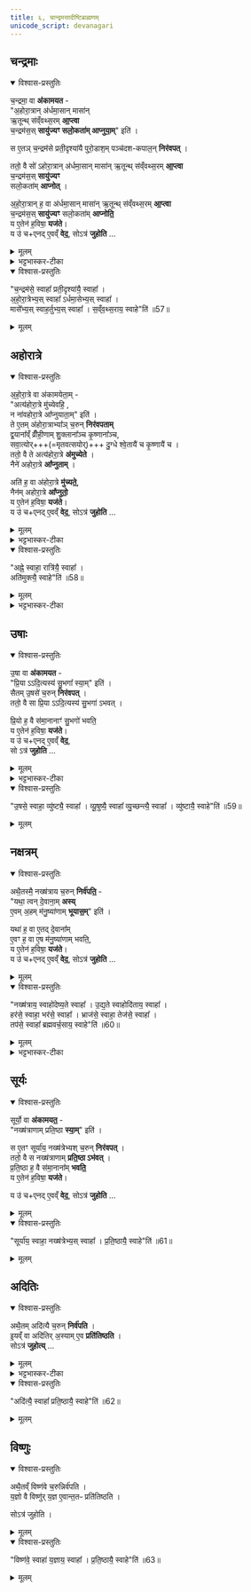 ```yaml
---
title: ६, चान्द्रमसादीष्टिब्राह्मणम् 
unicode_script: devanagari
---
```


## चन्द्रमाः
<details open><summary>विश्वास-प्रस्तुतिः</summary>

च॒न्द्रमा॒ वा  **अ॑कामयत** -  
"अ॒होरा॒त्रान् अ॑र्धमा॒सान् मासा॑न्  
ऋ॒तून्थ् स॑व्ँवथ्स॒रम् **आ॒प्त्वा**  
च॒न्द्रम॑स॒स् **सायु॑ज्यꣳ सलो॒कता॑म् आप्नुया॒म्**" इति॑ ।  

स ए॒तञ् च॒न्द्रम॑से प्रती॒दृश्या॑यै पुरो॒डाश॒म् पञ्च॑दश-कपाल॒न् **निर॑वपत्** ।  

ततो॒ वै सो॑ ऽहोरा॒त्रान् अ॑र्धमा॒सान् मासा॑न् ऋ॒तून्थ् स॑व्ँवथ्स॒रम् **आ॒प्त्वा**  
च॒न्द्रम॑स॒स् **सायु॑ज्यꣳ**  
सलो॒कता॑म् **आप्नोत्** ।  

अ॒हो॒रा॒त्रान् ह॒ वा अ॑र्धमा॒सान् मासा॑न् ऋ॒तून्थ् स॑व्ँवथ्स॒रम् **आ॒प्त्वा**   
च॒न्द्रम॑स॒स् **सायु॑ज्यꣳ** सलो॒कता॑म् **आप्नोति॒**  
य ए॒तेन॑ ह॒विषा॒ **यज॑ते**।   
य उ॑ च+एनद् ए॒वव्ँ **वेद॒**, सोऽत्र॑ **जुहोति** …
</details>

<details><summary>मूलम्</summary>

च॒न्द्रमा॒ वा अ॑कामयत ।  
अ॒होरा॒त्रान॑र्धमा॒सान्मासा॑नृ॒तून्थ्स॑व्ँवथ्स॒रमा॒प्त्वा ।  
च॒न्द्रम॑स॒स्सायु॑ज्यꣳ सलो॒कता॑माप्नुया॒मिति॑ ।

स ए॒तञ्च॒न्द्रम॑से प्रती॒दृश्या॑यै पुरो॒डाश॒म्पञ्च॑दशकपाल॒न्निर॑वपत् ।

ततो॒ वै सो॑ऽहोरा॒त्रान॑र्धमा॒सान्मासा॑नृ॒तून्थ्स॑व्ँवथ्स॒रमा॒प्त्वा ।  
च॒न्द्रम॑स॒स्सायु॑ज्यꣳ सलो॒कता॑माप्नोत् ।

अ॒हो॒रा॒त्रान् ह॒ वा अ॑र्धमा॒सान्मासा॑नृ॒तून्थ्स॑व्ँवथ्स॒रमा॒प्त्वा ।  
च॒न्द्रम॑स॒स्सायु॑ज्यꣳ सलो॒कता॑माप्नोति ।

य ए॒तेन॑ ह॒विषा॒ यज॑ते ।  
य उ॑ चैनदे॒वव्ँ वेद॑ ।  
सोऽत्र॑ जुहोति ।
</details>

<details><summary>भट्टभास्कर-टीका</summary>

1चन्द्रमा वा इति ॥ सायुज्यं समानयोगता । सालोक्यं समानलोकता । प्रतीदृश्या तिथिः प्रतिदिनं चन्द्रमसो गत्या पृथक्त्वेन दृश्यमानत्वात् ॥
</details>


<details open><summary>विश्वास-प्रस्तुतिः</summary>

"च॒न्द्रम॑से॒ स्वाहा᳚ प्रती॒दृश्या॑यै॒ स्वाहा᳚ ।  
अ॒हो॒रा॒त्रेभ्य॒स् स्वाहा᳚ ऽर्धमा॒सेभ्य॒स् स्वाहा᳚ ।  
मासे᳚भ्य॒स् स्वाह॒र्तुभ्य॒स् स्वाहा᳚ । स॒व्ँव॒थ्स॒राय॒ स्वाहे"ति॑ ॥57॥  
</details>

<details><summary>मूलम्</summary>

"च॒न्द्रम॑से॒ स्वाहा᳚ प्रती॒दृश्या॑यै॒ स्वाहा᳚ ।अ॒हो॒रा॒त्रेभ्य॒स्स्वाहा᳚ऽर्धमा॒सेभ्य॒स्स्वाहा᳚ ।  मासे᳚भ्य॒स्स्वाह॒र्तुभ्य॒स्स्वाहा᳚ । स॒व्ँव॒थ्स॒राय॒ स्वाहे"ति॑ ॥57॥  

</details>

## अहोरात्रे

<details open><summary>विश्वास-प्रस्तुतिः</summary>

अ॒हो॒रा॒त्रे वा अ॑कामयेता॒म् -  
"अत्य॑होरा॒त्रे मु॑च्येवहि॒ ,  
न ना॑वहोरा॒त्रे आ᳚प्नुयाता॒म्" इति॑ ।  
ते ए॒तम् अ॑होरा॒त्राभ्या᳚ञ् च॒रुन् **निर॑वपताम्**  
द्व॒याना᳚व्ँ व्रीँही॒णाम् शु॒क्लाना᳚ञ्च कृ॒ष्णाना᳚ञ्च,  
सवा॒त्योर्+++(=मृतवत्सयोर्)+++ दु॒ग्धे श्वे॒तायै॑ च कृ॒ष्णायै॑ च ।  
ततो॒ वै ते अत्य॑होरा॒त्रे **अ॑मुच्येते** ।  
नैने॑ अहोरा॒त्रे **आ᳚प्नुताम्** ।  

अति॑ ह॒ वा अ॑होरा॒त्रे **मु॑च्यते॒**,  
नैन॑म् अहोरा॒त्रे **आ᳚प्नुतो॒**  
य ए॒तेन॑ ह॒विषा॒ **यज॑ते**।   
य उ॑ च+एनद् ए॒वव्ँ **वेद॒**, सोऽत्र॑ **जुहोति** …
</details>

<details><summary>मूलम्</summary>

अ॒हो॒रा॒त्रे वा अ॑कामयेताम् ।  
अत्य॑होरा॒त्रे मु॑च्येवहि ।  
न ना॑वहोरा॒त्रे आ᳚प्नुयाता॒मिति॑ ।

ते ए॒तम॑होरा॒त्राभ्या᳚ञ्च॒रुन्निर॑वपताम् ।  
द्व॒याना᳚व्व्रीँही॒णाम् ।  
शु॒क्लाना᳚ञ्च कृ॒ष्णाना᳚ञ्च ।

स॒वा॒त्योर्दु॒ग्धे ।  
श्वे॒तायै॑ च कृ॒ष्णायै॑ च ।

ततो॒ वै ते अत्य॑होरा॒त्रे अ॑मुच्येते ।  
नैने॑ अहोरा॒त्रे आ᳚प्नुताम् ।  
अति॑ ह॒ वा अ॑होरा॒त्रे मु॑च्यते ।  
नैन॑महोरा॒त्रे आ᳚प्नुतः ।

य ए॒तेन॑ ह॒विषा॒ यज॑ते ।  
य उ॑ चैनदे॒वव्ँ वेद॑ ।  
सोऽत्र॑ जुहोति ।
</details>

<details><summary>भट्टभास्कर-टीका</summary>

2अहोरात्रे इति ॥ अतिक्रम्य मुच्येवहि अहोरात्रनिबन्धनदुःखसंस्पर्शात् । न च पुनरहोरात्रे आवामाप्तुताम् ।  
</details>

<details open><summary>विश्वास-प्रस्तुतिः</summary>

"अह्ने॒ स्वाहा॒ रात्रि॑यै॒ स्वाहा᳚ ।  
अति॑मुक्त्यै॒ स्वाहे"ति॑ ॥58॥  
</details>

<details><summary>मूलम्</summary>

स॒वा॒त्योर्दु॒ग्धे  श्वे॒तायै॑ च कृ॒ष्णायै॑ च ।  
ततो॒ वै ते अत्य॑होरा॒त्रे अ॑मुच्येते ।  
नैने॑ अहोरा॒त्रे आ᳚प्नुताम् ।  
अति॑ ह॒ वा अ॑होरा॒त्रे मु॑च्यते ।  
नैन॑महोरा॒त्रे आ᳚प्नुतः ।  

य ए॒तेन॑ ह॒विषा॒ यज॑ते य उ॑ चैनदे॒वव्ँ वेद॒ सोऽत्र॑ जुहोति । "अह्ने॒ स्वाहा॒ रात्रि॑यै॒ स्वाहा᳚ ।अति॑मुक्त्यै॒ स्वाहे"ति॑ ॥58॥  
</details>

<details><summary>भट्टभास्कर-टीका</summary>

सवात्योः गवोः दुग्धे । वत्सान्तरदोह्या मृतवत्सा, तदीया च माता सवात्यौ ; समानमकं वत्सं वात इति कृत्वा ॥
</details>


## उषाः
<details open><summary>विश्वास-प्रस्तुतिः</summary>

उ॒षा वा  **अ॑कामयत** -  
"प्रि॒या ऽऽदि॒त्यस्य॑ सु॒भगा᳚ स्या॒म्" इति॑ ।  
सैतम् उ॒षसे॑ च॒रुन् **निर॑वपत्** ।   
ततो॒ वै सा प्रि॒या ऽऽदि॒त्यस्य॑ सु॒भगा॑ ऽभवत् ।  

प्रि॒यो ह॒ वै स॑मा॒नानाꣳ॑ सु॒भगो॑ भवति॒  
य ए॒तेन॑ ह॒विषा॒ **यज॑ते**।   
य उ॑ च+एनद् ए॒वव्ँ **वेद॒**,  
सो ऽत्र॑ **जुहोति** …
</details>

<details><summary>मूलम्</summary>

उ॒षा वा अ॑कामयत ।  
प्रि॒याऽऽदि॒त्यस्य॑ सु॒भगा᳚ स्या॒मिति॑ ।

सैतमु॒षसे॑ च॒रुन्निर॑वपत् ।  
ततो॒ वै सा प्रि॒याऽऽदि॒त्यस्य॑ सु॒भगा॑ऽभवत् ।  
प्रि॒यो ह॒ वै स॑मा॒नानाꣳ॑ सु॒भगो॑ भवति ।

य ए॒तेन॑ ह॒विषा॒ यज॑ते ।  
य उ॑ चैनदे॒वव्ँ वेद॑ ।  
सोऽत्र॑ जुहोति ।
</details>

<details><summary>भट्टभास्कर-टीका</summary>

3व्युष्टिः, व्यूषुषी, व्युच्छन्ती, व्युष्टा इति उषसोऽवस्थाविशेषाख्या एताः ॥
</details>

<details open><summary>विश्वास-प्रस्तुतिः</summary>

"उ॒षसे॒ स्वाहा॒ व्यु॑ष्ट्यै॒ स्वाहा᳚ । व्यू॒षुष्यै॒ स्वाहा᳚ व्यु॒च्छन्त्यै॒ स्वाहा᳚ । व्यु॑ष्टायै॒ स्वाहे"ति॑ ॥59॥  

</details>

<details><summary>मूलम्</summary>

"उ॒षसे॒ स्वाहा॒ व्यु॑ष्ट्यै॒ स्वाहा᳚ । व्यू॒षुष्यै॒ स्वाहा᳚ व्यु॒च्छन्त्यै॒ स्वाहा᳚ । व्यु॑ष्टायै॒ स्वाहे"ति॑ ॥59॥  

</details>

## नक्षत्रम्
<details open><summary>विश्वास-प्रस्तुतिः</summary>

अथै॒तस्मै॒ नख्ष॑त्राय च॒रुन् **निर्व॑पति॒** -  
"यथा॒ त्वन् दे॒वाना॒म् **अस्य्**   
ए॒वम् अ॒हम् म॑नु॒ष्या॑णाम् **भूयास॒म्**" इति॑ ।   

यथा॑ ह॒ वा ए॒तद् दे॒वाना᳚म्  
ए॒वꣳ ह॒ वा ए॒ष म॑नु॒ष्या॑णाम् भवति॒,  
य ए॒तेन॑ ह॒विषा॒ **यज॑ते**।   
य उ॑ च+एनद् ए॒वव्ँ **वेद॒**, सोऽत्र॑ **जुहोति** …
</details>

<details><summary>मूलम्</summary>

अथै॒तस्मै॒ नख्ष॑त्राय च॒रुनिर्व॑पति ।  
यथा॒ त्वन्दे॒वाना॒मसि॑ ।  
ए॒वम॒हम्म॑नु॒ष्या॑णाम्भूयास॒मिति॑ ।

यथा॑ ह॒ वा ए॒तद्दे॒वाना᳚म् ।  
ए॒वꣳ ह॒ वा ए॒ष म॑नु॒ष्या॑णाम्भवति ।

य ए॒तेन॑ ह॒विषा॒ यज॑ते ।  
य उ॑ चैनदे॒वव्ँ वेद॑ ।  
सोऽत्र॑ जुहोति ।
</details>


<details open><summary>विश्वास-प्रस्तुतिः</summary>

"नख्ष॑त्राय॒ स्वाहो॑देष्य॒ते स्वाहा᳚ । उ॒द्य॒ते स्वाहोदि॑ताय॒ स्वाहा᳚ ।     
हर॑से॒ स्वाहा॒ भर॑से॒ स्वाहा᳚ । भ्राज॑से॒ स्वाहा॒ तेज॑से॒ स्वाहा᳚ ।   
तप॑से॒ स्वाहा᳚ ब्रह्मवर्च॒साय॒ स्वाहे"ति॑ ॥60॥  
</details>

<details><summary>मूलम्</summary>

"नख्ष॑त्राय॒ स्वाहो॑देष्य॒ते स्वाहा᳚ । उ॒द्य॒ते स्वाहोदि॑ताय॒ स्वाहा᳚ ।     
हर॑से॒ स्वाहा॒ भर॑से॒ स्वाहा᳚ । भ्राज॑से॒ स्वाहा॒ तेज॑से॒ स्वाहा᳚ ।   
तप॑से॒ स्वाहा᳚ ब्रह्मवर्च॒साय॒ स्वाहे"ति॑ ॥60॥  
</details>

<details><summary>भट्टभास्कर-टीका</summary>

4उदेष्यते उद्यते उदितायेति नक्षत्रावस्थाविशेषाख्याः ।  
हरः हरणसामर्थ्यं, भरः भरणशक्तिः, भ्राजः दीप्तिः, तेजः प्रकाशः, तप ऐश्वर्यं, ब्रह्मवर्चसं ब्राह्मणबलम् ॥
</details>

## सूर्यः
<details open><summary>विश्वास-प्रस्तुतिः</summary>

सूर्यो॒ वा  **अ॑कामयत॒** -  
"नख्ष॑त्राणाम् प्रति॒ष्ठा **स्या॒म्**" इति॑ ।  

स ए॒तꣳ सूर्या॑य॒ नख्ष॑त्रेभ्यश् च॒रुन् **निर॑वपत्** ।  
ततो॒ वै स नख्ष॑त्राणाम् **प्रति॒ष्ठा ऽभ॑वत्** ।   
प्र॒ति॒ष्ठा ह॒ वै स॑मा॒नाना᳚म् **भवति॒**  
य ए॒तेन॑ ह॒विषा॒ **यज॑ते**।   

य उ॑ च+एनद् ए॒वव्ँ **वेद॒**, सोऽत्र॑ **जुहोति** …
</details>

<details><summary>मूलम्</summary>

सूर्यो॒ वा अ॑कामयत ।  
नख्ष॑त्राणाम्प्रति॒ष्ठा स्या॒मिति॑ ।

स ए॒तꣳ सूर्या॑य॒ नख्ष॑त्रेभ्यश्च॒रुन्निर॑वपत् ।  
ततो॒ वै स नख्ष॑त्राणाम्प्रति॒ष्ठाऽभ॑वत् ।  
प्र॒ति॒ष्ठा ह॒ वै स॑मा॒नाना᳚म्भवति ।

य ए॒तेन॑ ह॒विषा॒ यज॑ते ।  
य उ॑ चैनदे॒वव्ँ वेद॑ ।  
सोऽत्र॑ जुहोति ।
</details>

<details open><summary>विश्वास-प्रस्तुतिः</summary>

"सूर्या॑य॒ स्वाहा॒ नख्ष॑त्रेभ्य॒स् स्वाहा᳚ । प्र॒ति॒ष्ठायै॒ स्वाहे"ति॑ ॥61॥  
</details>

<details><summary>मूलम्</summary>

"सूर्या॑य॒ स्वाहा॒ नख्ष॑त्रेभ्य॒स्स्वाहा᳚ । प्र॒ति॒ष्ठायै॒ स्वाहे"ति॑ ॥61॥
</details>

## अदितिः
<details open><summary>विश्वास-प्रस्तुतिः</summary>

अथै॒तम् अदि॑त्यै च॒रुन् **निर्व॑पति** ।  
इ॒यव्ँ वा अदि॑तिर् अ॒स्याम् ए॒व **प्रति॑तिष्ठति** ।   
सोऽत्र॑ **जुहोत्य्** … 
</details>

<details><summary>मूलम्</summary>

अथै॒तमदि॑त्यै च॒रुन्निर्व॑पति ।  
इ॒यव्ँ वा अदि॑तिः ।  
अ॒स्यामे॒व प्रति॑तिष्ठति ।  
सोऽत्र॑ जुहोति ।  
</details>

<details><summary>भट्टभास्कर-टीका</summary>

5-7सूर्यो नक्षत्राणां प्रतिष्ठा प्रतितिष्ठत्यस्यामिति प्रतिष्ठा ॥

इति तैत्तिरीयब्राह्मणे तृतीये प्रथमे षष्ठोऽनुवाकः ॥
प्रथमप्रश्नः समाप्तः ॥  
</details>

<details open><summary>विश्वास-प्रस्तुतिः</summary>

"अदि॑त्यै॒ स्वाहा᳚ प्रति॒ष्ठायै॒ स्वाहे"ति॑ ॥62॥
</details>

<details><summary>मूलम्</summary>

"अदि॑त्यै॒ स्वाहा᳚ प्रति॒ष्ठायै॒ स्वाहे"ति॑ ॥62॥
</details>

## विष्णुः
<details open><summary>विश्वास-प्रस्तुतिः</summary>

अथै॒तव्ँ विष्ण॑वे च॒रुन्निर्व॑पति ।  
य॒ज्ञो वै विष्णु॑र् य॒ज्ञ ए॒वान्त॒तᳶ प्रति॑तिष्ठति ।  

सोऽत्र॑ जुहोति ।
</details>

<details><summary>मूलम्</summary>

अथै॒तव्ँ विष्ण॑वे च॒रुन्निर्व॑पति ।  
य॒ज्ञो वै विष्णुः॑ ।  
य॒ज्ञ ए॒वान्त॒तᳶ प्रति॑तिष्ठति ।

सोऽत्र॑ जुहोति ।  
</details>

<details open><summary>विश्वास-प्रस्तुतिः</summary>

"विष्ण॑वे॒ स्वाहा॑ य॒ज्ञाय॒ स्वाहा᳚ । प्र॒ति॒ष्ठायै॒ स्वाहे"ति॑ ॥63॥  
</details>

<details><summary>मूलम्</summary>

"विष्ण॑वे॒ स्वाहा॑ य॒ज्ञाय॒ स्वाहा᳚ । प्र॒ति॒ष्ठायै॒ स्वाहे"ति॑ ॥63॥  
</details>
